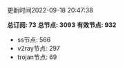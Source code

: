 更新时间2022-09-18 20:47:38

**总订阅: 73**
**总节点: 3093**
**有效节点: 932**
- ss节点: 566
- v2ray节点: 297
- trojan节点: 69
